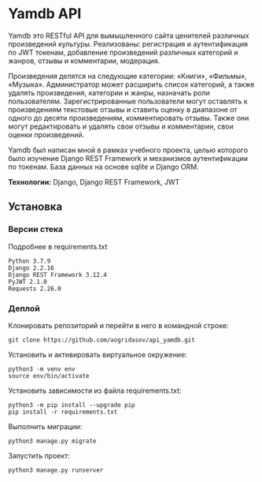 # Yamdb API
Yamdb это RESTful API для вымышленного сайта ценителей различных произведений культуры.
Реализованы: регистрация и аутентификация по JWT токенам, добавление произведений различных категорий и жанров, отзывы и комментарии, модерация.

Произведения делятся на следующие категории: «Книги», «Фильмы», «Музыка». Администратор может расширить список категорий, а также удалять произведения, категории и жанры, назначать роли пользователям.
Зарегистрированные пользователи могут оставлять к произведениям текстовые отзывы и ставить оценку в диапазоне от одного до десяти произведениям, комментировать отзывы. Также они могут редактировать и удалять свои отзывы и комментарии, свои оценки произведений.

Yamdb был написан мной в рамках учебного проекта, целью которого было изучение Django REST Framework и механизмов аутентификации по токенам. База данных на основе sqlite и Django ORM.

**Технологии:** Django, Django REST Framework, JWT

## Установка

### Версии стека
Подробнее в requirements.txt
```
Python 3.7.9
Django 2.2.16
Django REST Framework 3.12.4
PyJWT 2.1.0
Requests 2.26.0
``` 

### Деплой
Клонировать репозиторий и перейти в него в командной строке:
```
git clone https://github.com/aogridasov/api_yamdb.git
``` 
Установить и активировать виртуальное окружение:
``` 
python3 -m venv env
source env/bin/activate
```
Установить зависимости из файла requirements.txt:
```
python3 -m pip install --upgrade pip
pip install -r requirements.txt
``` 
Выполнить миграции:
```
python3 manage.py migrate
```
Запустить проект:
```
python3 manage.py runserver
```
